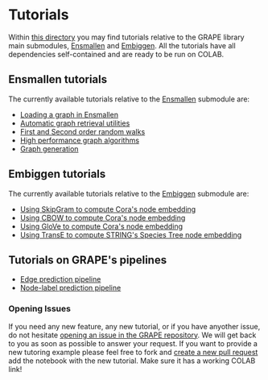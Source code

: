 # Tutorials
Within [this directory](https://github.com/AnacletoLAB/grape/tree/main/tutorials) you may find tutorials relative to the GRAPE library main submodules, [Ensmallen](https://github.com/AnacletoLAB/ensmallen) and [Embiggen](https://github.com/monarch-initiative/embiggen). All the tutorials have all dependencies self-contained and are ready to be run on COLAB.

## Ensmallen tutorials
The currently available tutorials relative to the [Ensmallen](https://github.com/AnacletoLAB/ensmallen) submodule are:

* [Loading a graph in Ensmallen](https://github.com/AnacletoLAB/grape/blob/main/tutorials/Loading_a_Graph_in_Ensmallen.ipynb)
* [Automatic graph retrieval utilities](https://github.com/AnacletoLAB/grape/blob/main/tutorials/Ensmallen_Automatic_graph_retrieval_utilities.ipynb)
* [First and Second order random walks](https://github.com/AnacletoLAB/grape/blob/main/tutorials/First_and_Second_order_random_walks.ipynb)
* [High performance graph algorithms](https://github.com/AnacletoLAB/grape/blob/main/tutorials/High_performance_graph_algorithms.ipynb)
* [Graph generation](https://github.com/AnacletoLAB/grape/blob/main/tutorials/Graph_generation.ipynb)

## Embiggen tutorials
The currently available tutorials relative to the [Embiggen](https://github.com/monarch-initiative/embiggen) submodule are:

* [Using SkipGram to compute Cora's node embedding](https://github.com/AnacletoLAB/grape/blob/main/tutorials/SkipGram_to_embed_Cora.ipynb)
* [Using CBOW to compute Cora's node embedding](https://github.com/AnacletoLAB/grape/blob/main/tutorials/Using_CBOW_to_embed_Cora.ipynb)
* [Using GloVe to compute Cora's node embedding](https://github.com/AnacletoLAB/grape/blob/main/tutorials/GloVe_to_embed_Cora.ipynb)
* [Using TransE to compute STRING's Species Tree node embedding](https://github.com/AnacletoLAB/grape/blob/main/tutorials/TransE_to_embed_Species_Tree.ipynb)

## Tutorials on GRAPE's pipelines

* [Edge prediction pipeline](https://github.com/AnacletoLAB/grape/blob/main/tutorials/Using%20the%20edge%20prediction%20pipeline.ipynb)
* [Node-label prediction pipeline](https://github.com/AnacletoLAB/grape/blob/main/tutorials/Using%20the%20node-label%20prediction%20pipeline.ipynb)

### Opening Issues
If you need any new feature, any new tutorial, or if you have anyother issue, do not hesitate [opening an issue in the GRAPE repository](https://github.com/AnacletoLAB/grape/issues/new).
We will get back to you as soon as possible to answer your request. If you want to provide a new tutoring example please feel free to fork and [create a new pull request](https://github.com/AnacletoLAB/grape/compare) add the notebook with the new tutorial. Make sure it has a working COLAB link!
